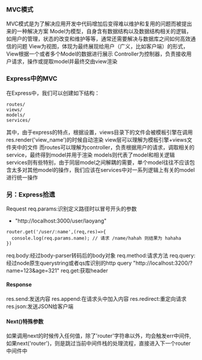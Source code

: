 ### MVC模式

MVC模式是为了解决应用开发中代码增加后变得难以维护和复用的问题而被提出来的一种解决方案
Model为模型，自身含有数据结构以及数据结构相关的逻辑，如用户的管理，状态的改变和维护等等，通常还需要解决与数据库之间如何高效通信的问题
View为视图，体现为最终展现给用户（广义，比如客户端）的形式，View根据一个或者多个Model的数据进行展示
Controller为控制器，负责接收用户请求，操作或提取model并最终交由view渲染

### Express中的MVC

在Express中，我们可以创建如下结构：

```
routes/
views/
models/
services/
```

其中，由于express的特点，根据设置，views目录下的文件会被模板引擎在调用res.render('view_name')的时候自动渲染
view层可以理解为模板引擎+views文件夹中的文件
而routes可以理解为controller，负责根据用户的请求，调取相关的service，最终得到model并用于渲染
models则代表了model和相关逻辑
services则有些特别，由于同层model之间解耦的需要，单个model往往不应该包含太多对其他model的操作，我们应该在services中对一系列逻辑上有关的model进行统一操作

### 另：Express拾遗

Request
req.params:识别定义路径时以冒号开头的参数

- "http://localhost:3000/user/laoyang"


```
router.get('/user/:name',(req,res)=>{
  console.log(req.params.name); // 请求 /name/hahah 则结果为 hahaha
})
```

req.body:经过body-parser转码后的body对象
req.method:请求方法
req.query:经过node原生querystring或者qs库识别的http query "http://localhost:3200/?name=123&age=321"
req.get:获取header

#### Response
res.send:发送内容
res.append:在请求头中加入内容
res.redirect:重定向请求
res.json:发送JSON给客户端

#### Next()特殊参数

如果调用next的时候传入任何值，除了'router'字符串以外，均会触发err中间件,
如果next('router')，则是跳过当前中间件栈的处理流程，直接进入下一个router中间件中